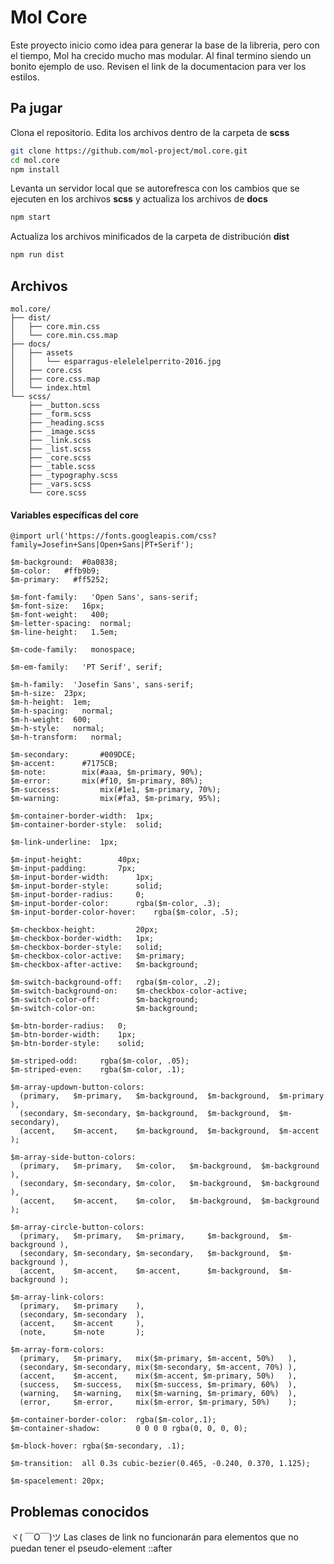 # Mol Core

Este proyecto inicio como idea para generar la base de la libreria, pero con el tiempo, Mol ha crecido mucho mas modular. Al final termino siendo un bonito ejemplo de uso. Revisen el link de la documentacion para ver los estilos.


## Pa jugar
Clona el repositorio. Edita los archivos dentro de la carpeta de **scss**
```sh
git clone https://github.com/mol-project/mol.core.git
cd mol.core
npm install
```

Levanta un servidor local que se autorefresca con los cambios que se ejecuten en los archivos **scss** y actualiza los archivos de **docs**
```sh
npm start
```

Actualiza los archivos minificados de la carpeta de distribución **dist**
```sh
npm run dist
```

## Archivos
``` text
mol.core/
├── dist/
│   ├── core.min.css
│   └── core.min.css.map
├── docs/
│   ├── assets
│   │   └── esparragus-elelelelperrito-2016.jpg
│   ├── core.css
│   ├── core.css.map
│   └── index.html
└── scss/
    ├── _button.scss
    ├── _form.scss
    ├── _heading.scss
    ├── _image.scss
    ├── _link.scss
    ├── _list.scss
    ├── _core.scss
    ├── _table.scss
    ├── _typography.scss
    ├── _vars.scss
    └── core.scss
```


#### Variables específicas del core
```text
@import url('https://fonts.googleapis.com/css?family=Josefin+Sans|Open+Sans|PT+Serif');

$m-background:  #0a0838;
$m-color:   #ffb9b9;
$m-primary:   #ff5252;

$m-font-family:   'Open Sans', sans-serif;
$m-font-size:   16px;
$m-font-weight:   400;
$m-letter-spacing:  normal;
$m-line-height:   1.5em;

$m-code-family:   monospace;

$m-em-family:   'PT Serif', serif;

$m-h-family:  'Josefin Sans', sans-serif;
$m-h-size:  23px;
$m-h-height:  1em;
$m-h-spacing:   normal;
$m-h-weight:  600;
$m-h-style:   normal;
$m-h-transform:   normal;

$m-secondary: 		#009DCE;
$m-accent: 		#7175CB;
$m-note: 		mix(#aaa, $m-primary, 90%);
$m-error: 		mix(#f10, $m-primary, 80%);
$m-success: 		mix(#1e1, $m-primary, 70%);
$m-warning: 		mix(#fa3, $m-primary, 95%);

$m-container-border-width:  1px;
$m-container-border-style:  solid;

$m-link-underline: 	1px;

$m-input-height: 		40px;
$m-input-padding: 		7px;
$m-input-border-width: 		1px;
$m-input-border-style: 		solid;
$m-input-border-radius: 	0;
$m-input-border-color: 		rgba($m-color, .3);
$m-input-border-color-hover: 	rgba($m-color, .5);

$m-checkbox-height: 		20px;
$m-checkbox-border-width: 	1px;
$m-checkbox-border-style: 	solid;
$m-checkbox-color-active: 	$m-primary;
$m-checkbox-after-active: 	$m-background;

$m-switch-background-off: 	rgba($m-color, .2);
$m-switch-background-on: 	$m-checkbox-color-active;
$m-switch-color-off: 		$m-background;
$m-switch-color-on: 		$m-background;

$m-btn-border-radius: 	0;
$m-btn-border-width: 	1px;
$m-btn-border-style: 	solid;

$m-striped-odd: 	rgba($m-color, .05);
$m-striped-even: 	rgba($m-color, .1);

$m-array-updown-button-colors:
  (primary,   $m-primary,   $m-background,  $m-background,  $m-primary  ),
  (secondary, $m-secondary, $m-background,  $m-background,  $m-secondary),
  (accent,    $m-accent,    $m-background,  $m-background,  $m-accent   );

$m-array-side-button-colors:
  (primary,   $m-primary,   $m-color,   $m-background,  $m-background ),
  (secondary, $m-secondary, $m-color,   $m-background,  $m-background ),
  (accent,    $m-accent,    $m-color,   $m-background,  $m-background );

$m-array-circle-button-colors:
  (primary,   $m-primary,   $m-primary,     $m-background,  $m-background ),
  (secondary, $m-secondary, $m-secondary,   $m-background,  $m-background ),
  (accent,    $m-accent,    $m-accent,      $m-background,  $m-background );

$m-array-link-colors:
  (primary,   $m-primary    ),
  (secondary, $m-secondary  ),
  (accent,    $m-accent     ),
  (note,      $m-note       );

$m-array-form-colors:
  (primary,   $m-primary,   mix($m-primary, $m-accent, 50%)   ),
  (secondary, $m-secondary, mix($m-secondary, $m-accent, 70%) ),
  (accent,    $m-accent,    mix($m-accent, $m-primary, 50%)   ),
  (success,   $m-success,   mix($m-success, $m-primary, 60%)  ),
  (warning,   $m-warning,   mix($m-warning, $m-primary, 60%)  ),
  (error,     $m-error,     mix($m-error, $m-primary, 50%)    );

$m-container-border-color:  rgba($m-color,.1);
$m-container-shadow:        0 0 0 0 rgba(0, 0, 0, 0);

$m-block-hover: rgba($m-secondary, .1);

$m-transition: 	all 0.3s cubic-bezier(0.465, -0.240, 0.370, 1.125);

$m-spacelement: 20px;
```


## Problemas conocidos

ヾ( ￣O￣)ツ Las clases de link no funcionarán para elementos que no puedan tener el pseudo-element ::after
